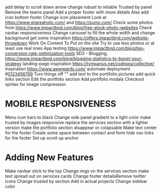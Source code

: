 add delay to scroll down arrow
change robust to reliable
Trusted by panel
Remove the teams panel
Add a proper footer with more details
Also add icon bottom footer
Change icon placement
Look at https://www.shareaholic.com/ and https://sumo.com/
Check some photos from https://www.impactbnd.com/blog/free-stock-photo-websites
Check navbar responsiveness
Change carousel to fill the whole width and change background
get some inspiration https://offers.impactbnd.com/website-throwdown
Work On Content To Put on the site
Try to use less photos or at least use real ones
App testing https://www.impactbnd.com/blog/top-conversion-rate-optimization-tools
SEO - Blogging, https://www.impactbnd.com/blog/blogging-statistics-to-boost-your-strategy
landing-page inspiration https://tympanus.net/codrops/collective/
inspiration https://www.awwwards.com/
automate deployment
#<a href="tel:0123456789">0123456789</a>
Turn things off "<meta name="viewport" content="width=device-width, initial-scale=1, maximum-scale=1"/>"
add text to the portifolio pictures
add quick links section
Edit the portfolio section
Add portifolio modals
Checkout sprites for image compression

# MOBILE RESPONSIVENESS
Menu icon bars to black
Change side panel gradient to a light color
make trusted by images responsive
replace the services section with a lighter version
make the portfolio section disappear or colapsable
Make text center for the footer 
Create some space between contact and form
hide nav links for the footer
Set up scroll up anchor

# Adding New Features
Make navbar stick to the top 
Change imgs on the services section
make text spread out on services cards
Change footer detailsRemove twitter icons
Change trusted by section
Add in actual projects
Change sidebar color
